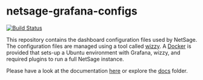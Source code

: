 # netsage-grafana-configs

[![Build Status](https://travis-ci.com/netsage-project/netsage-grafana-configs.svg?branch=1.8.4)](https://travis-ci.com/netsage-project/netsage-grafana-configs)


This repository contains the dashboard configuration files used by NetSage. The configuration files are managed using a tool called [wizzy](https://github.com/utkarshcmu/wizzy). A [Docker](https://www.docker.com/) is provided that sets-up a Ubuntu environment with Grafana, wizzy, and required plugins to run a full NetSage instance. 

Please have a look at the documentation [here](https://netsage-project.github.io/netsage-grafana-configs/) or explore the [docs](website/docs/) folder.


